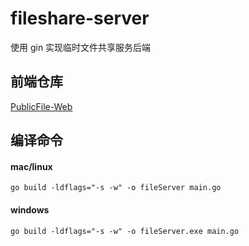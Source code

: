 # fileshare-server

使用 gin 实现临时文件共享服务后端

## 前端仓库

[PublicFile-Web](https://github.com/sxz799/PublicFile-Web)

## 编译命令

#### mac/linux
`go build -ldflags="-s -w" -o fileServer main.go`

#### windows
`go build -ldflags="-s -w" -o fileServer.exe main.go`

